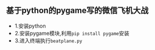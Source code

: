 ## 基于python的pygame写的微信飞机大战
- 1.安装python
- 2.安装pygame模块,利用`pip install pygame`安装
- 3.进入终端执行`beatplane.py`

